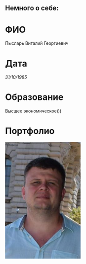 ## Немного о себе:

# ФИО
Пысларь Виталий Георгиевич
# Дата
*31/10/1985*
# Образование
Высшее экономическое)))

# Портфолио
<kbd>
  <img src="/foto/foto1.jpg" />
</kbd>
